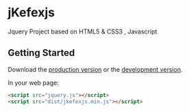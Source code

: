 # jKefexjs

Jquery Project based on HTML5 & CSS3 , Javascript

## Getting Started
Download the [production version][min] or the [development version][max].

[min]: https://raw.github.com/kiranml1/jkefex/master/dist/jkefexjs.min.js
[max]: https://raw.github.com/kiranml1/jkefex/master/dist/jkefexjs.js

In your web page:

```html
<script src="jquery.js"></script>
<script src="dist/jkefexjs.min.js"></script>
```
